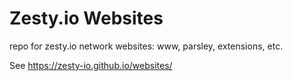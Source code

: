 # Zesty.io Websites
repo for zesty.io network websites: www, parsley, extensions, etc.

See https://zesty-io.github.io/websites/